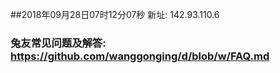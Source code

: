 ##2018年09月28日07时12分07秒 新址: 142.93.110.6
### 兔友常见问题及解答: https://github.com/wanggonging/d/blob/w/FAQ.md
